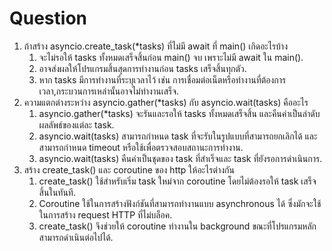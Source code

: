 # Question
1. ถ้าสร้าง asyncio.create_task(*tasks) ที่ไม่มี await ที่ main() เกิดอะไรบ้าง
   1. จะไม่รอให้ tasks ทั้งหมดเสร็จสิ้นก่อน main() จบ เพราะไม่มี await ใน main().
   2. อาจส่งผลให้โปรแกรมสิ้นสุดการทำงานก่อน tasks เสร็จสิ้นทุกตัว.
   3. หาก tasks มีการทำงานที่ระบุเวลาไว้ เช่น การเชื่อมต่อเน็ตหรือทำงานที่ต้องการเวลา,กระบวนการเหล่านั้นอาจไม่ทำงานเสร็จ.
2. ความแตกต่างระหว่าง asyncio.gather(*tasks) กับ asyncio.wait(tasks) คืออะไร
   1. asyncio.gather(*tasks) จะรันและรอให้ tasks ทั้งหมดเสร็จสิ้น และคืนค่าเป็นลำดับผลลัพธ์ของแต่ละ task.
   2. asyncio.wait(tasks) สามารถกำหนด task ที่จะรับในรูปแบบที่สามารถยกเลิกได้ และสามารถกำหนด timeout หรือใช้เพื่อตรวจสอบสถานะการทำงาน.
   3. asyncio.wait(tasks) คืนค่าเป็นชุดของ task ที่สำเร็จและ task ที่ยังรอการดำเนินการ.
3. สร้าง create_task() และ coroutine ของ http ให้อะไรต่างกัน
   1. create_task() ใช้สำหรับเริ่ม task ใหม่จาก coroutine โดยไม่ต้องรอให้ task เสร็จสิ้นในทันที.
   2. Coroutine ใช้ในการสร้างฟังก์ชันที่สามารถทำงานแบบ asynchronous ได้ ซึ่งมักจะใช้ในการสร้าง request HTTP ที่ไม่บล็อค.
   3. create_task() จึงช่วยให้ coroutine ทำงานใน background ขณะที่โปรแกรมหลักสามารถดำเนินต่อไปได้.

